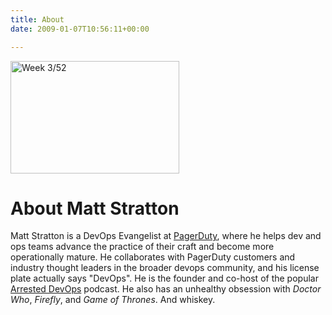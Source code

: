 ```yaml
---
title: About
date: 2009-01-07T10:56:11+00:00

---
```

<img class="alignright" alt="Week 3/52" src="http://farm4.static.flickr.com/3457/3204350154_68cd055fc6.jpg" width="270" height="180" />

# About Matt Stratton

Matt Stratton is a DevOps Evangelist at [PagerDuty](https://www.pagerduty.com), where he helps dev and ops teams advance the practice of their craft and become more operationally mature. He collaborates with PagerDuty customers and industry thought leaders in the broader devops community, and his license plate actually says "DevOps". He is the founder and co-host of the popular [Arrested DevOps](https://www.arresteddevops.com) podcast. He also has an unhealthy obsession with _Doctor Who_, _Firefly_, and _Game of Thrones_. And whiskey.
